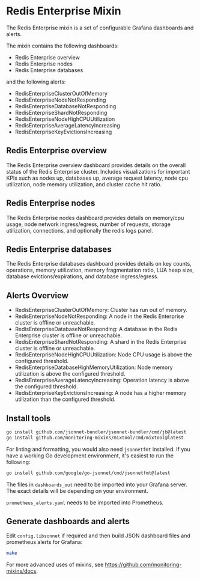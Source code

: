 # Redis Enterprise Mixin

The Redis Enterprise mixin is a set of configurable Grafana dashboards and alerts.

The mixin contains the following dashboards:

- Redis Enterprise overview
- Redis Enterprise nodes
- Redis Enterprise databases

and the following alerts:

- RedisEnterpriseClusterOutOfMemory
- RedisEnterpriseNodeNotResponding
- RedisEnterpriseDatabaseNotResponding
- RedisEnterpriseShardNotResponding
- RedisEnterpriseNodeHighCPUUtilization
- RedisEnterpriseAverageLatencyIncreasing
- RedisEnterpriseKeyEvictionsIncreasing

## Redis Enterprise overview

The Redis Enterprise overview dashboard provides details on the overall status of the Redis Enterprise cluster. Includes visualizations for important KPIs such as nodes up, databases up, average request latency, node cpu utilization, node memory utilization, and cluster cache hit ratio.

## Redis Enterprise nodes

The Redis Enterprise nodes dashboard provides details on memory/cpu usage, node network ingress/egress, number of requests, storage utilization, connections, and optionally the redis logs panel.

## Redis Enterprise databases

The Redis Enterprise databases dashboard provides details on key counts, operations, memory utilization, memory fragmentation ratio, LUA heap size, database evictions/expirations, and database ingress/egress.

## Alerts Overview

- RedisEnterpriseClusterOutOfMemory: Cluster has run out of memory.
- RedisEnterpriseNodeNotResponding: A node in the Redis Enterprise cluster is offline or unreachable.
- RedisEnterpriseDatabaseNotResponding: A database in the Redis Enterprise cluster is offline or unreachable.
- RedisEnterpriseShardNotResponding: A shard in the Redis Enterprise cluster is offline or unreachable.
- RedisEnterpriseNodeHighCPUUtilization: Node CPU usage is above the configured threshold.
- RedisEnterpriseDatabaseHighMemoryUtilization: Node memory utilization is above the configured threshold.
- RedisEnterpriseAverageLatencyIncreasing: Operation latency is above the configured threshold.
- RedisEnterpriseKeyEvictionsIncreasing: A node has a higher memory utilization than the configured threshold.

## Install tools

```bash
go install github.com/jsonnet-bundler/jsonnet-bundler/cmd/jb@latest
go install github.com/monitoring-mixins/mixtool/cmd/mixtool@latest
```

For linting and formatting, you would also need `jsonnetfmt` installed. If you
have a working Go development environment, it's easiest to run the following:

```bash
go install github.com/google/go-jsonnet/cmd/jsonnetfmt@latest
```

The files in `dashboards_out` need to be imported
into your Grafana server. The exact details will be depending on your environment.

`prometheus_alerts.yaml` needs to be imported into Prometheus.

## Generate dashboards and alerts

Edit `config.libsonnet` if required and then build JSON dashboard files and prometheus alerts for Grafana:

```bash
make
```

For more advanced uses of mixins, see
https://github.com/monitoring-mixins/docs.
